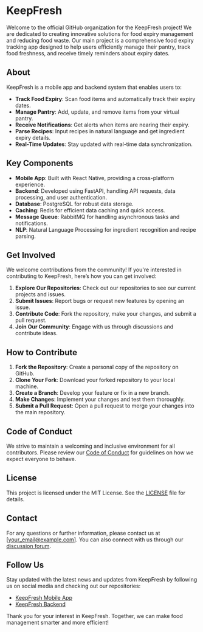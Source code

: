 
# KeepFresh

Welcome to the official GitHub organization for the KeepFresh project! We are dedicated to creating innovative solutions for food expiry management and reducing food waste. Our main project is a comprehensive food expiry tracking app designed to help users efficiently manage their pantry, track food freshness, and receive timely reminders about expiry dates.

## About

KeepFresh is a mobile app and backend system that enables users to:
- **Track Food Expiry**: Scan food items and automatically track their expiry dates.
- **Manage Pantry**: Add, update, and remove items from your virtual pantry.
- **Receive Notifications**: Get alerts when items are nearing their expiry.
- **Parse Recipes**: Input recipes in natural language and get ingredient expiry details.
- **Real-Time Updates**: Stay updated with real-time data synchronization.

## Key Components

- **Mobile App**: Built with React Native, providing a cross-platform experience.
- **Backend**: Developed using FastAPI, handling API requests, data processing, and user authentication.
- **Database**: PostgreSQL for robust data storage.
- **Caching**: Redis for efficient data caching and quick access.
- **Message Queue**: RabbitMQ for handling asynchronous tasks and notifications.
- **NLP**: Natural Language Processing for ingredient recognition and recipe parsing.

## Get Involved

We welcome contributions from the community! If you're interested in contributing to KeepFresh, here’s how you can get involved:

1. **Explore Our Repositories**: Check out our repositories to see our current projects and issues. 
2. **Submit Issues**: Report bugs or request new features by opening an issue.
3. **Contribute Code**: Fork the repository, make your changes, and submit a pull request.
4. **Join Our Community**: Engage with us through discussions and contribute ideas.

## How to Contribute

1. **Fork the Repository**: Create a personal copy of the repository on GitHub.
2. **Clone Your Fork**: Download your forked repository to your local machine.
3. **Create a Branch**: Develop your feature or fix in a new branch.
4. **Make Changes**: Implement your changes and test them thoroughly.
5. **Submit a Pull Request**: Open a pull request to merge your changes into the main repository.

## Code of Conduct

We strive to maintain a welcoming and inclusive environment for all contributors. Please review our [Code of Conduct](CODE_OF_CONDUCT.md) for guidelines on how we expect everyone to behave.

## License

This project is licensed under the MIT License. See the [LICENSE](LICENSE) file for details.

## Contact

For any questions or further information, please contact us at [your_email@example.com]. You can also connect with us through our [discussion forum](https://github.com/yourorganization/keepfresh/discussions).

## Follow Us

Stay updated with the latest news and updates from KeepFresh by following us on social media and checking out our repositories:

- [KeepFresh Mobile App](https://github.com/yourorganization/keepfresh-mobile-app)
- [KeepFresh Backend](https://github.com/yourorganization/keepfresh-backend)

Thank you for your interest in KeepFresh. Together, we can make food management smarter and more efficient!


